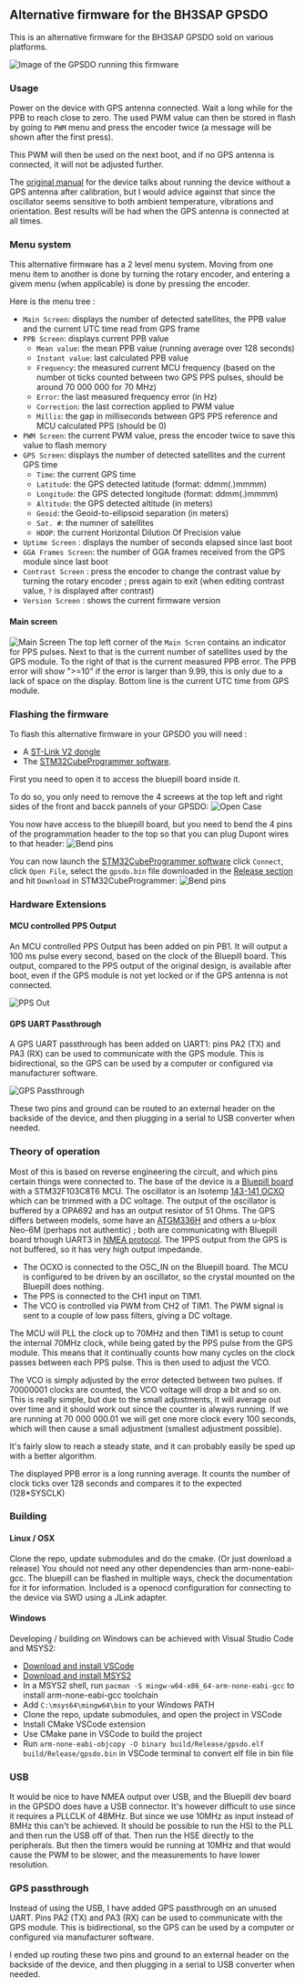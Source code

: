 ## Alternative firmware for the BH3SAP GPSDO

This is an alternative firmware for the BH3SAP GPSDO sold on various platforms.

![Image of the GPSDO running this firmware](https://github.com/fredzo/gpsdo-fw/blob/main/doc/gpsdo.jpg?raw=true)

### Usage

Power on the device with GPS antenna connected. Wait a long while for the PPB to reach close to zero. The used PWM value can then be stored in flash by going to `PWM` menu and press the encoder twice (a message will be shown after the first press).

This PWM will then be used on the next boot, and if no GPS antenna is connected, it will not be adjusted further.

The [original manual](https://raw.githubusercontent.com/fredzo/gpsdo-fw/b1f1766ef8beb795172a6fa325e783569361913e/doc/gpsdo-documentation.pdf) for the device talks about running the device without a GPS antenna after calibration, but I would advice against that since the oscillator seems sensitive to both ambient temperature, vibrations and orientation. Best results will be had when the GPS antenna is connected at all times.

### Menu system

This alternative firmware has a 2 level menu system. Moving from one menu item to another is done by turning the rotary encoder, and entering a givem menu (when applicable) is done by pressing the encoder.

Here is the menu tree :
- `Main Screen`: displays the number of detected satellites, the PPB value and the current UTC time read from GPS frame
- `PPB Screen`: displays current PPB value
  - `Mean value`: the mean PPB value (running average over 128 seconds)
  - `Instant value`: last calculated PPB value
  - `Frequency`: the measured current MCU frequency (based on the number ot ticks counted between two GPS PPS pulses, should be around 70 000 000 for 70 MHz)
  - `Error`: the last measured frequency error (in Hz)
  - `Correction`: the last correction applied to PWM value
  - `Millis`: the gap in milliseconds between GPS PPS reference and MCU calculated PPS (should be 0)
- `PWM Screen`: the current PWM value, press the encoder twice to save this value to flash memory
- `GPS Screen`: displays the number of detected satellites and the current GPS time
  - `Time`: the current GPS time
  - `Latitude`: the GPS detected latitude (format: ddmm(.)mmmm)
  - `Longitude`: the GPS detected longitude (format: ddmm(.)mmmm)
  - `Altitude`: the GPS detected altitude (in meters)
  - `Geoid`: the Geoid-to-ellipsoid separation (in meters)
  - `Sat. #`: the numner of satellites
  - `HDOP`: the current Horizontal Dilution Of Precision value
- `Uptime Screen` : displays the number of seconds elapsed since last boot
- `GGA Frames Screen`: the number of GGA frames received from the GPS module since last boot
- `Contrast Screen` : press the encoder to change the contrast value by turning the rotary encoder ; press again to exit (when editing contrast value, `?` is displayed after contrast)
- `Version Screen` : shows the current firmware version

#### Main screen
![Main Screen](https://github.com/fredzo/gpsdo-fw/blob/main/doc/main-screen.jpg?raw=true)
The top left corner of the `Main Scren` contains an indicator for PPS pulses. Next to that is the current number of satellites used by the GPS module. To the right of that is the current measured PPB error. The PPB error will show ">=10" if the error is larger than 9.99, this is only due to a lack of space on the display.
Bottom line is the current UTC time from GPS module.

### Flashing the firmware

To flash this alternative firmware in your GPSDO you will need :
- A [ST-Link V2 dongle](https://github.com/fredzo/gpsdo-fw/blob/main/doc/st-link-v2.png?raw=true)
- The [STM32CubeProgrammer software](https://www.st.com/en/development-tools/stm32cubeprog.html).

First you need to open it to access the bluepill board inside it.

To do so, you only need to remove the 4 screews at the top left and right sides of the front and bacck pannels of your GPSDO:
![Open Case](https://github.com/fredzo/gpsdo-fw/blob/main/doc/open-case.jpg?raw=true)

You now have access to the bluepill board, but you need to bend the 4 pins of the programmation header to the top so that you can plug Dupont wires to that header:
![Bend pins](https://github.com/fredzo/gpsdo-fw/blob/main/doc/st-link-connection.jpg?raw=true)

You can now launch the [STM32CubeProgrammer software](https://www.st.com/en/development-tools/stm32cubeprog.html) click `Connect`, click `Open File`, select the `gpsdo.bin` file downloaded in the [Release section](https://github.com/fredzo/gpsdo-fw/releases) and hit `Download` in STM32CubeProgrammer:
![Bend pins](https://github.com/fredzo/gpsdo-fw/blob/main/doc/stm32-cube-programmer.png?raw=true)

### Hardware Extensions

#### MCU controlled PPS Output
An MCU controlled PPS Output has been added on pin PB1. It will output a 100 ms pulse every second, based on the clock of the Bluepill board.
This output, compared to the PPS output of the original design, is available after boot, even if the GPS module is not yet locked or if the GPS antenna is not connected.

![PPS Out](https://github.com/fredzo/gpsdo-fw/blob/main/doc/pps-output.jpg?raw=true)

#### GPS UART Passthrough

A GPS UART passthrough has been added on UART1: pins PA2 (TX) and PA3 (RX) can be used to communicate with the GPS module. This is bidirectional, so the GPS can be used by a computer or configured via manufacturer software.

![GPS Passthrough](https://github.com/fredzo/gpsdo-fw/blob/main/doc/gps-passthrough.jpg?raw=true)

These two pins and ground can be routed to an external header on the backside of the device, and then plugging in a serial to USB converter when needed.

### Theory of operation

Most of this is based on reverse engineering the circuit, and which pins certain things were connected to. The base of the device is a [Bluepill board](https://os.mbed.com/users/hudakz/code/STM32F103C8T6_Hello/) with a STM32F103C8T6 MCU. The oscillator is an Isotemp [143-141 OCXO](https://github.com/fredzo/gpsdo-fw/blob/main/doc/OCXO-143-Series.pdf?raw=true) which can be trimmed with a DC voltage. The output of the oscillator is buffered by a OPA692 and has an output resistor of 51 Ohms. The GPS differs between models, some have an [ATGM336H](https://github.com/fredzo/gpsdo-fw/blob/main/doc/2501061039_ZHONGKEWEI-ATGM336H-5N31_C90770.pdf?raw=true) and others a u-blox Neo-6M (perhaps not authentic) ; both are communicating with Bluepill board trhough UART3 in [NMEA protocol](https://github.com/fredzo/gpsdo-fw/blob/main/doc/NMEA_Reference_Manual-Rev2.1-Dec07.pdf?raw=true). The 1PPS output from the GPS is not buffered, so it has very high output impedande.

* The OCXO is connected to the OSC_IN on the Bluepill board. The MCU is configured to be driven by an oscillator, so the crystal mounted on the Bluepill does nothing.
* The PPS is connected to the CH1 input on TIM1.
* The VCO is controlled via PWM from CH2 of TIM1. The PWM signal is sent to a couple of low pass filters, giving a DC voltage.

The MCU will PLL the clock up to 70MHz and then TIM1 is setup to count the internal 70MHz clock, while being gated by the PPS pulse from the GPS module. This means that it continually counts how many cycles on the clock passes between each PPS pulse. This is then used to adjust the VCO.

The VCO is simply adjusted by the error detected between two pulses. If 70000001 clocks are counted, the VCO voltage will drop a bit and so on. This is really simple, but due to the small adjustments, it will average out over time and it should work out since the counter is always running. If we are running at 70 000 000.01 we will get one more clock every 100 seconds, which will then cause a small adjustment (smallest adjustment possible).

It's fairly slow to reach a steady state, and it can probably easily be sped up with a better algorithm.

The displayed PPB error is a long running average. It counts the number of clock ticks over 128 seconds and compares it to the expected (128*SYSCLK)

### Building

#### Linux / OSX

Clone the repo, update submodules and do the cmake. (Or just download a release) You should not need any other dependencies than arm-none-eabi-gcc. The bluepill can be flashed in multiple ways, check the documentation for it for information. Included is a openocd configuration for connecting to the device via SWD using a JLink adapter.

#### Windows

Developing / building on Windows can be achieved with Visual Studio Code and MSYS2:
* [Download and install VSCode](https://code.visualstudio.com/download)
* [Download and install MSYS2](https://www.msys2.org/)
* In a MSYS2 shell, run `pacman -S mingw-w64-x86_64-arm-none-eabi-gcc` to install arm-none-eabi-gcc toolchain
* Add `C:\msys64\mingw64\bin` to your Windows PATH
* Clone the repo, update submodules, and open the project in VSCode
* Install CMake VSCode extension
* Use CMake pane in VSCode to build the project
* Run `arm-none-eabi-objcopy -O binary build/Release/gpsdo.elf build/Release/gpsdo.bin` in VSCode terminal to convert elf file in bin file

### USB

It would be nice to have NMEA output over USB, and the Bluepill dev board in the GPSDO does have a USB connector. It's however difficult to use since it requires a PLLCLK of 48MHz. But since we use 10MHz as input instead of 8MHz this can't be achieved. It should be possible to run the HSI to the PLL and then run the USB off of that. Then run the HSE directly to the peripherals. But then the timers would be running at 10MHz and that would cause the PWM to be slower, and the measurements to have lower resolution.

### GPS passthrough

Instead of using the USB, I have added GPS passthrough on an unused UART. Pins PA2 (TX) and PA3 (RX) can be used to communicate with the GPS module. This is bidirectional, so the GPS can be used by a computer or configured via manufacturer software.

I ended up routing these two pins and ground to an external header on the backside of the device, and then plugging in a serial to USB converter when needed.
